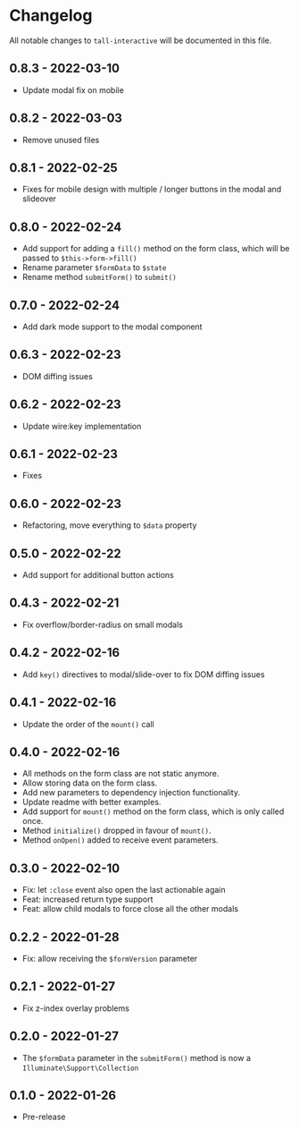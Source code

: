 # Changelog

All notable changes to `tall-interactive` will be documented in this file.

## 0.8.3 - 2022-03-10

- Update modal fix on mobile

## 0.8.2 - 2022-03-03

- Remove unused files

## 0.8.1 - 2022-02-25

- Fixes for mobile design with multiple / longer buttons in the modal and slideover

## 0.8.0 - 2022-02-24

- Add support for adding a `fill()` method on the form class, which will be passed to `$this->form->fill()`
- Rename parameter `$formData` to `$state`
- Rename method `submitForm()` to `submit()`

## 0.7.0 - 2022-02-24

- Add dark mode support to the modal component

## 0.6.3 - 2022-02-23

- DOM diffing issues

## 0.6.2 - 2022-02-23

- Update wire:key implementation

## 0.6.1 - 2022-02-23

- Fixes

## 0.6.0 - 2022-02-23

- Refactoring, move everything to `$data` property

## 0.5.0 - 2022-02-22

- Add support for additional button actions

## 0.4.3 - 2022-02-21

- Fix overflow/border-radius on small modals

## 0.4.2 - 2022-02-16

- Add `key()` directives to modal/slide-over to fix DOM diffing issues

## 0.4.1 - 2022-02-16

- Update the order of the `mount()` call

## 0.4.0 - 2022-02-16

- All methods on the form class are not static anymore.
- Allow storing data on the form class.
- Add new parameters to dependency injection functionality.
- Update readme with better examples.
- Add support for `mount()` method on the form class, which is only called once.
- Method `initialize()` dropped in favour of `mount()`.
- Method `onOpen()` added to receive event parameters.

## 0.3.0 - 2022-02-10

- Fix: let `:close` event also open the last actionable again
- Feat: increased return type support
- Feat: allow child modals to force close all the other modals

## 0.2.2 - 2022-01-28

- Fix: allow receiving the `$formVersion` parameter

## 0.2.1 - 2022-01-27

- Fix z-index overlay problems

## 0.2.0 - 2022-01-27

- The `$formData` parameter in the `submitForm()` method is now a `Illuminate\Support\Collection`

## 0.1.0 - 2022-01-26

- Pre-release
